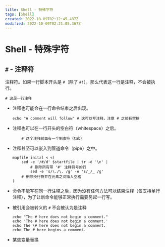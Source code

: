 ```yaml
---
title: Shell - 特殊字符
tags: [Shell]
created: 2022-10-09T02:12:45.487Z
modified: 2022-10-09T02:21:05.367Z
---
```


# Shell - 特殊字符

## `#` - 注释符

注释符。如果一行脚本开头是 `#`（除了 `#!`），那么代表这一行是注释，不会被执行。

```shell
# 这是一行注释
```

- 注释也可能会在一行命令结束之后出现。

  ```shell
  echo "A comment will follow" # 这可以写注释，注意 # 之前有空格
  ```

- 注释也可以在一行开头的空白符（whitespace）之后。

  ```shell
      # 这个注释前面有一个制表符（tab）
  ```

- 注释甚至可以嵌入到管道命令（pipe）之中。

  ```shell
  mapfile inital < <(
      sed -e '/#/d' $startfile | tr -d '\n' |
          # 删除所有带 '#' 注释符号的行
          sed -e 's/\./\. /g' -e 's/_/_ /g'
      # 删除换行符并在元素之间插入空格
  )
  ```

- 命令不能写在同一行注释之后，因为没有任何方法可以结束注释（仅支持单行注释），为了让新命令能够正常执行需要另起一行写。

- 被引用会被转义的 `#` 不会被认为是注释

  ```shell
  echo "The # here does not begin a comment."
  echo 'The # here does not begin a comment.'
  echo The \# here does not begin a comment.
  echo The # here begins a comment.
  ```

- 某些变量替换
